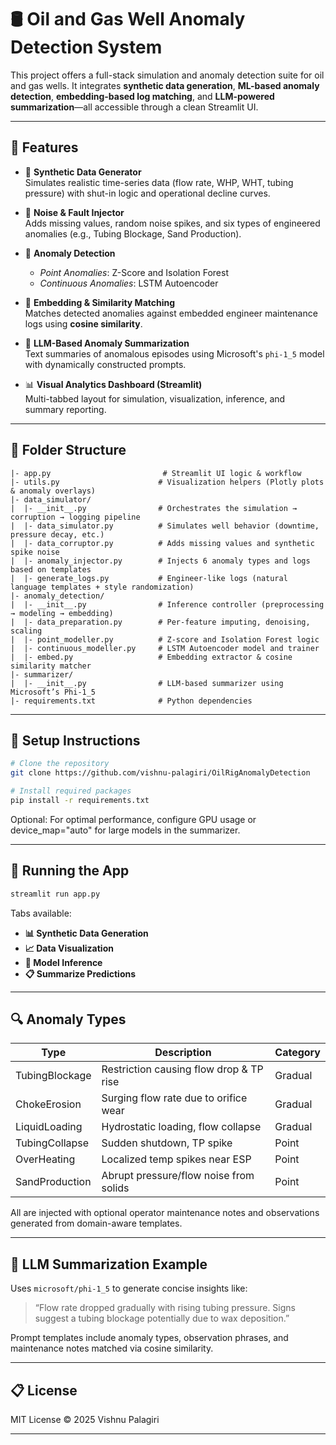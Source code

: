 # 🛢️ Oil and Gas Well Anomaly Detection System

This project offers a full-stack simulation and anomaly detection suite for oil and gas wells. It integrates **synthetic data generation**, **ML-based anomaly detection**, **embedding-based log matching**, and **LLM-powered summarization**—all accessible through a clean Streamlit UI.

---

## 🚀 Features

- 🧪 **Synthetic Data Generator**  
  Simulates realistic time-series data (flow rate, WHP, WHT, tubing pressure) with shut-in logic and operational decline curves.

- 🧨 **Noise & Fault Injector**  
  Adds missing values, random noise spikes, and six types of engineered anomalies (e.g., Tubing Blockage, Sand Production).

- 🧠 **Anomaly Detection**  
  - *Point Anomalies*: Z-Score and Isolation Forest
  - *Continuous Anomalies*: LSTM Autoencoder

- 🔁 **Embedding & Similarity Matching**  
  Matches detected anomalies against embedded engineer maintenance logs using **cosine similarity**.

- 📜 **LLM-Based Anomaly Summarization**  
  Text summaries of anomalous episodes using Microsoft's `phi-1_5` model with dynamically constructed prompts.

- 📊 **Visual Analytics Dashboard (Streamlit)**  
  Multi-tabbed layout for simulation, visualization, inference, and summary reporting.

---

## 📁 Folder Structure

```text
|- app.py                         # Streamlit UI logic & workflow
|- utils.py                      # Visualization helpers (Plotly plots & anomaly overlays)
|- data_simulator/
|  |- __init__.py                # Orchestrates the simulation → corruption → logging pipeline
|  |- data_simulator.py          # Simulates well behavior (downtime, pressure decay, etc.)
|  |- data_corruptor.py          # Adds missing values and synthetic spike noise
|  |- anomaly_injector.py        # Injects 6 anomaly types and logs based on templates
|  |- generate_logs.py           # Engineer-like logs (natural language templates + style randomization)
|- anomaly_detection/
|  |- __init__.py                # Inference controller (preprocessing → modeling → embedding)
|  |- data_preparation.py        # Per-feature imputing, denoising, scaling
|  |- point_modeller.py          # Z-score and Isolation Forest logic
|  |- continuous_modeller.py     # LSTM Autoencoder model and trainer
|  |- embed.py                   # Embedding extractor & cosine similarity matcher
|- summarizer/
|  |- __init__.py                # LLM-based summarizer using Microsoft’s Phi-1_5
|- requirements.txt              # Python dependencies
```

---

## 🧰 Setup Instructions

```bash
# Clone the repository
git clone https://github.com/vishnu-palagiri/OilRigAnomalyDetection

# Install required packages
pip install -r requirements.txt
```

Optional: For optimal performance, configure GPU usage or device_map="auto" for large models in the summarizer.

---

## 🧪 Running the App

```bash
streamlit run app.py
```

Tabs available:
- **📊 Synthetic Data Generation**
- **📈 Data Visualization**
- **🧠 Model Inference**
- **📋 Summarize Predictions**

---

## 🔍 Anomaly Types

| Type             | Description                               | Category     |
|------------------|-------------------------------------------|--------------|
| TubingBlockage   | Restriction causing flow drop & TP rise   | Gradual      |
| ChokeErosion     | Surging flow rate due to orifice wear     | Gradual      |
| LiquidLoading    | Hydrostatic loading, flow collapse        | Gradual      |
| TubingCollapse   | Sudden shutdown, TP spike                 | Point        |
| OverHeating      | Localized temp spikes near ESP            | Point        |
| SandProduction   | Abrupt pressure/flow noise from solids    | Point        |

All are injected with optional operator maintenance notes and observations generated from domain-aware templates.

---

## 🧠 LLM Summarization Example

Uses `microsoft/phi-1_5` to generate concise insights like:

> “Flow rate dropped gradually with rising tubing pressure. Signs suggest a tubing blockage potentially due to wax deposition.”

Prompt templates include anomaly types, observation phrases, and maintenance notes matched via cosine similarity.

---

## 📋 License

MIT License © 2025 Vishnu Palagiri

---
